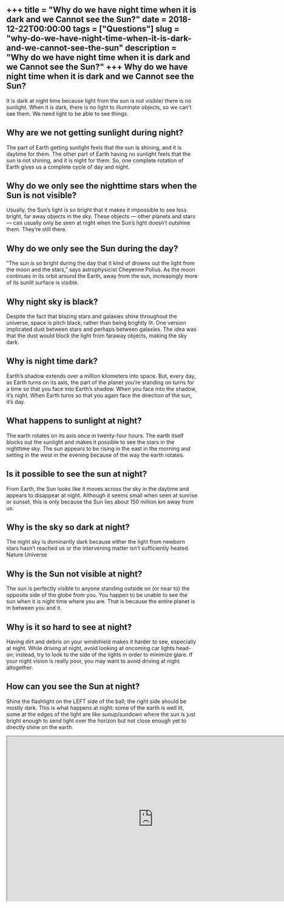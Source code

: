 +++
title = "Why do we have night time when it is dark and we Cannot see the Sun?"
date = 2018-12-22T00:00:00
tags = ["Questions"]
slug = "why-do-we-have-night-time-when-it-is-dark-and-we-cannot-see-the-sun"
description = "Why do we have night time when it is dark and we Cannot see the Sun?"
+++
Why do we have night time when it is dark and we Cannot see the Sun?
--------------------------------------------------------------------

It is dark at night time because light from the sun is not visible/ there is no sunlight. When it is dark, there is no light to illuminate objects, so we can’t see them. We need light to be able to see things.

Why are we not getting sunlight during night?
---------------------------------------------

The part of Earth getting sunlight feels that the sun is shining, and it is daytime for them. The other part of Earth having no sunlight feels that the sun is not shining, and it is night for them. So, one complete rotation of Earth gives us a complete cycle of day and night.

Why do we only see the nighttime stars when the Sun is not visible?
-------------------------------------------------------------------

Usually, the Sun’s light is so bright that it makes it impossible to see less bright, far away objects in the sky. These objects — other planets and stars — can usually only be seen at night when the Sun’s light doesn’t outshine them. They’re still there.

Why do we only see the Sun during the day?
------------------------------------------

“The sun is so bright during the day that it kind of drowns out the light from the moon and the stars,” says astrophysicist Cheyenne Polius. As the moon continues in its orbit around the Earth, away from the sun, increasingly more of its sunlit surface is visible.

Why night sky is black?
-----------------------

Despite the fact that blazing stars and galaxies shine throughout the universe, space is pitch black, rather than being brightly lit. One version implicated dust between stars and perhaps between galaxies. The idea was that the dust would block the light from faraway objects, making the sky dark.

Why is night time dark?
-----------------------

Earth’s shadow extends over a million kilometers into space. But, every day, as Earth turns on its axis, the part of the planet you’re standing on turns for a time so that you face into Earth’s shadow. When you face into the shadow, it’s night. When Earth turns so that you again face the direction of the sun, it’s day.

What happens to sunlight at night?
----------------------------------

The earth rotates on its axis once in twenty-four hours. The earth itself blocks out the sunlight and makes it possible to see the stars in the nighttime sky. The sun appears to be rising in the east in the morning and setting in the west in the evening because of the way the earth rotates.

Is it possible to see the sun at night?
---------------------------------------

From Earth, the Sun looks like it moves across the sky in the daytime and appears to disappear at night. Although it seems small when seen at sunrise or sunset, this is only because the Sun lies about 150 million km away from us.

Why is the sky so dark at night?
--------------------------------

The night sky is dominantly dark because either the light from newborn stars hasn’t reached us or the intervening matter isn’t sufficiently heated. Nature Universe

Why is the Sun not visible at night?
------------------------------------

The sun is perfectly visible to anyone standing outside on (or near to) the opposite side of the globe from you. You happen to be unable to see the sun when it is night time where you are. That is because the entire planet is in between you and it.

Why is it so hard to see at night?
----------------------------------

Having dirt and debris on your windshield makes it harder to see, especially at night. While driving at night, avoid looking at oncoming car lights head-on; instead, try to look to the side of the lights in order to minimize glare. If your night vision is really poor, you may want to avoid driving at night altogether.

How can you see the Sun at night?
---------------------------------

Shine the flashlight on the LEFT side of the ball; the right side should be mostly dark. This is what happens at night: some of the earth is well lit, some at the edges of the light are like sunup/sundown where the sun is just bright enough to send light over the horizon but not close enough yet to directly shine on the earth.

<iframe allow="accelerometer; autoplay; clipboard-write; encrypted-media; gyroscope; picture-in-picture" allowfullscreen="" class="__youtube_prefs__  epyt-is-override  no-lazyload" data-no-lazy="1" data-origheight="433" data-origwidth="770" data-skipgform_ajax_framebjll="" height="433" id="_ytid_52969" loading="lazy" src="https://www.youtube.com/embed/Wr-CRKsTYGs?enablejsapi=1&autoplay=0&cc_load_policy=0&cc_lang_pref=&iv_load_policy=1&loop=0&modestbranding=0&rel=1&fs=1&playsinline=0&autohide=2&theme=dark&color=red&controls=1&" title="YouTube player" width="770"></iframe>